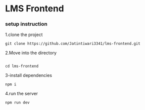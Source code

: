 # LMS Frontend

### setup instruction

1.clone the project

```
git clone https://github.com/Jatintiwari3341/lms-frontend.git

```
2.Move into the directory

```

cd lms-frontend

```

3-install dependencies

```
npm i

```

4.run the server

```
npm run dev

```